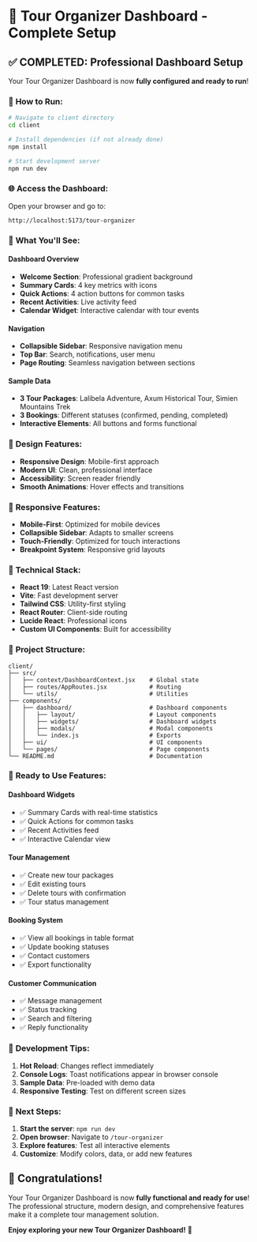 # 🎯 Tour Organizer Dashboard - Complete Setup

## ✅ **COMPLETED: Professional Dashboard Setup**

Your Tour Organizer Dashboard is now **fully configured and ready to run**!



### 🚀 **How to Run:**

```bash
# Navigate to client directory
cd client

# Install dependencies (if not already done)
npm install

# Start development server
npm run dev
```

### 🌐 **Access the Dashboard:**

Open your browser and go to:
```
http://localhost:5173/tour-organizer
```

### 🎯 **What You'll See:**

#### **Dashboard Overview**
- **Welcome Section**: Professional gradient background
- **Summary Cards**: 4 key metrics with icons
- **Quick Actions**: 4 action buttons for common tasks
- **Recent Activities**: Live activity feed
- **Calendar Widget**: Interactive calendar with tour events

#### **Navigation**
- **Collapsible Sidebar**: Responsive navigation menu
- **Top Bar**: Search, notifications, user menu
- **Page Routing**: Seamless navigation between sections

#### **Sample Data**
- **3 Tour Packages**: Lalibela Adventure, Axum Historical Tour, Simien Mountains Trek
- **3 Bookings**: Different statuses (confirmed, pending, completed)
- **Interactive Elements**: All buttons and forms functional

### 🎨 **Design Features:**

- **Responsive Design**: Mobile-first approach
- **Modern UI**: Clean, professional interface
- **Accessibility**: Screen reader friendly
- **Smooth Animations**: Hover effects and transitions

### 📱 **Responsive Features:**

- **Mobile-First**: Optimized for mobile devices
- **Collapsible Sidebar**: Adapts to smaller screens
- **Touch-Friendly**: Optimized for touch interactions
- **Breakpoint System**: Responsive grid layouts

### 🔧 **Technical Stack:**

- **React 19**: Latest React version
- **Vite**: Fast development server
- **Tailwind CSS**: Utility-first styling
- **React Router**: Client-side routing
- **Lucide React**: Professional icons
- **Custom UI Components**: Built for accessibility

### 📁 **Project Structure:**

```
client/
├── src/
│   ├── context/DashboardContext.jsx    # Global state
│   ├── routes/AppRoutes.jsx            # Routing
│   └── utils/                          # Utilities
├── components/
│   ├── dashboard/                      # Dashboard components
│   │   ├── layout/                     # Layout components
│   │   ├── widgets/                    # Dashboard widgets
│   │   ├── modals/                     # Modal components
│   │   └── index.js                    # Exports
│   ├── ui/                             # UI components
│   └── pages/                          # Page components
└── README.md                           # Documentation
```

### 🎉 **Ready to Use Features:**

#### **Dashboard Widgets**
- ✅ Summary Cards with real-time statistics
- ✅ Quick Actions for common tasks
- ✅ Recent Activities feed
- ✅ Interactive Calendar view

#### **Tour Management**
- ✅ Create new tour packages
- ✅ Edit existing tours
- ✅ Delete tours with confirmation
- ✅ Tour status management

#### **Booking System**
- ✅ View all bookings in table format
- ✅ Update booking statuses
- ✅ Contact customers
- ✅ Export functionality

#### **Customer Communication**
- ✅ Message management
- ✅ Status tracking
- ✅ Search and filtering
- ✅ Reply functionality

### 🚀 **Development Tips:**

1. **Hot Reload**: Changes reflect immediately
2. **Console Logs**: Toast notifications appear in browser console
3. **Sample Data**: Pre-loaded with demo data
4. **Responsive Testing**: Test on different screen sizes

### 🎯 **Next Steps:**

1. **Start the server**: `npm run dev`
2. **Open browser**: Navigate to `/tour-organizer`
3. **Explore features**: Test all interactive elements
4. **Customize**: Modify colors, data, or add new features

## 🎉 **Congratulations!**

Your Tour Organizer Dashboard is now **fully functional and ready for use**! The professional structure, modern design, and comprehensive features make it a complete tour management solution.

**Enjoy exploring your new Tour Organizer Dashboard!** 🚀

